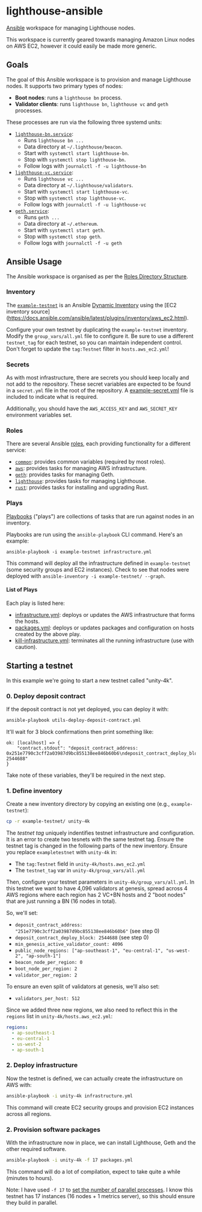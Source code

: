 # lighthouse-ansible

[Ansible](https://www.ansible.com/) workspace for managing Lighthouse nodes.

This workspace is currently geared towards managing Amazon Linux nodes on AWS
EC2, however it could easily be made more generic.

## Goals

The goal of this Ansible workspace is to provision and manage Lighthouse
nodes. It supports two primary types of nodes:

- **Boot nodes**: runs a `lighthouse bn` process.
- **Validator clients**: runs `lighthouse bn`, `lighthouse vc` and
	`geth` processes.

These processes are run via the following three systemd units:

- [`lighthouse-bn.service`](./roles/lighthouse/templates/lighthouse-bn.service.j2):
  - Runs `lighthouse bn ...`
  - Data directory at `~/.lighthouse/beacon`.
  - Start with `systemctl start lighthouse-bn`.
  - Stop with `systemctl stop lighthouse-bn`.
  - Follow logs with `journalctl -f -u lighthouse-bn`
- [`lighthouse-vc.service`](./roles/lighthouse/templates/lighthouse-vc.service.j2):
  - Runs `lighthouse vc ...`
  - Data directory at `~/.lighthouse/validators`.
  - Start with `systemctl start lighthouse-vc`.
  - Stop with `systemctl stop lighthouse-vc`.
  - Follow logs with `journalctl -f -u lighthouse-vc`
- [`geth.service`](./roles/geth/templates/geth.service.j2):
  - Runs `geth ...`
  - Data directory at `~/.ethereum`.
  - Start with `systemctl start geth`.
  - Stop with `systemctl stop geth`.
  - Follow logs with `journalctl -f -u geth`


## Ansible Usage

The Ansible workspace is organised as per the [Roles Directory
Structure](https://docs.ansible.com/ansible/latest/user_guide/playbooks_reuse_roles.html).

### Inventory

The [`example-testnet`](./example-testnet) is an Ansible [Dynamic
Inventory](https://docs.ansible.com/ansible/latest/user_guide/intro_dynamic_inventory.html)
using the [EC2 inventory source]
(https://docs.ansible.com/ansible/latest/plugins/inventory/aws_ec2.html).

Configure your own testnet by duplicating the `example-testnet` inventory.
Modify the `group_vars/all.yml` file to configure it. Be sure to use a
different `testnet_tag` for each testnet, so you can maintain independent
control. Don't forget to update the `tag:Testnet` filter in
`hosts.aws_ec2.yml`!

### Secrets

As with most infrastructure, there are secrets you should keep locally and not
add to the repository. These secret variables are expected to be found in a
`secret.yml` file in the root of the repository. A
[example-secret.yml](./example-secret.yml) file is included to indicate what is
required.

Additionally, you should have the `AWS_ACCESS_KEY` and `AWS_SECRET_KEY`
environment variables set.

### Roles

There are several Ansible [roles](./roles), each providing functionality for a
different service:

- [`common`](./roles/common): provides common variables (required by most roles).
- [`aws`](./roles/asws): provides tasks for managing AWS infrastructure.
- [`geth`](./roles/geth): provides tasks for managing Geth.
- [`lighthouse`](./roles/lighthouse): provides tasks for managing Lighthouse.
- [`rust`](./roles/rust): provides tasks for installing and upgrading Rust.


### Plays

[Playbooks](https://docs.ansible.com/ansible/latest/user_guide/playbooks.html)
("plays") are collections of tasks that are run against nodes in an inventory.

Playbooks are run using the `ansible-playbook` CLI command. Here's an example:

```shell
ansible-playbook -i example-testnet infrastructure.yml
```

This command will deploy all the infrastructure defined in `example-testnet`
(some security groups and EC2 instances). Check to see that nodes were deployed
with `ansible-inventory -i example-testnet/ --graph`.

#### List of Plays

Each play is listed here:
 - [infrastructure.yml](./infrastructure.yml): deploys or updates the AWS infrastructure that forms the hosts.
 - [packages.yml](./packages.yml): deploys or updates packages and configuration on hosts created by the above play.
 - [kill-infrastructure.yml](./kill-infrastructure.yml): terminates all the running infrastructure (use with caution).

## Starting a testnet

In this example we're going to start a new testnet called "unity-4k".

### 0. Deploy deposit contract

If the deposit contract is not yet deployed, you can deploy it with:

```bash
ansible-playbook utils-deploy-deposit-contract.yml
```

It'll wait for 3 block confirmations then print something like:

```
ok: [localhost] => {
    "contract.stdout": "deposit_contract_address: 0x251e7790c3cff2a03987d9bc855138ee846b60b6\ndeposit_contract_deploy_block: 2544688"
}
```

Take note of these variables, they'll be required in the next step.

### 1. Define inventory

Create a new inventory directory by copying an existing one (e.g., `example-testnet`):

```bash
cp -r example-testnet/ unity-4k
```

The _testnet tag_ uniquely indentifies testnet infrastructure and
configuration. It is an error to create two tesnets with the same testnet tag.
Ensure the testnet tag is changed in the following parts of the new inventory.
Ensure you replace `exampletestnet` with `unity-4k` in:

- The `tag:Testnet` field in `unity-4k/hosts.aws_ec2.yml`
- The `testnet_tag` var in `unity-4k/group_vars/all.yml`

Then, configure your testnet parameters in `unity-4k/group_vars/all.yml`. In
this testnet we want to have 4,096 validators at genesis, spread across 4 AWS
regions where each region has 2 VC+BN hosts and 2 "boot nodes" that are just
running a BN (16 nodes in total).

So, we'll set:

- `deposit_contract_address: "251e7790c3cff2a03987d9bc855138ee846b60b6"` (see step 0)
- `deposit_contract_deploy_block: 2544688` (see step 0)
- `min_genesis_active_validator_count: 4096`
- `public_node_regions: ["ap-southeast-1", "eu-central-1", "us-west-2", "ap-south-1"]`
- `beacon_node_per_region: 0`
- `boot_node_per_region: 2`
- `validator_per_region: 2`

To ensure an even split of validators at genesis, we'll also set:

- `validators_per_host: 512`

Since we added three new regions, we also need to reflect this in the `regions`
list in `unity-4k/hosts.aws_ec2.yml`:

```yaml
regions:
  - ap-southeast-1
  - eu-central-1
  - us-west-2
  - ap-south-1
```

### 2. Deploy infrastructure

Now the testnet is defined, we can actually create the infrastructure on AWS with:

```bash
ansible-playbook -i unity-4k infrastructure.yml
```

This command will create EC2 security groups and provision EC2 instances across
all regions.

### 2. Provision software packages

With the infrastructure now in place, we can install Lighthouse, Geth and the other required software.

```bash
ansible-playbook -i unity-4k -f 17 packages.yml
```

This command will do a lot of compilation, expect to take quite a while (minutes to hours).

Note: I have used `-f 17` to [set the number of parallel
processes](https://docs.ansible.com/ansible/latest/user_guide/playbooks_strategies.html#id2).
I know this testnet has 17 instances (16 nodes + 1 metrics server), so this
should ensure they build in parallel.
